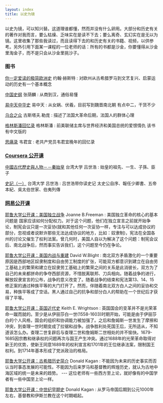 ```yaml
---
layout: index
title: 以史为镜
---
```


以史为镜，可以知兴替。这道理谁都懂，然而并没有什么卵用。大部分和历史有关的著作对我而言，要么枯燥、乏味实在是读不下去；要么离奇、玄幻实在是无以为镜。这里收集了那些我读过，而且读得下去的和历史有关的书籍、视频，以供参考。另外引用下面某一课程的一位老师的话：所有的书都是沙金，你要懂得从沙金里淘金子，而不是只会从沙金里挑沙子。

### 图书

[你一定爱读的极简欧洲史](http://book.douban.com/subject/5366248/) 约翰·赫斯特
:	对欧州从古希腊罗马到文艺复兴、启蒙运动的历史有一个基本概念

[中国史纲](http://book.douban.com/subject/1055347/) 张荫麟 
:	从商到汉，通俗易懂

[易中天中华史](http://book.douban.com/subject/25819260/) 易中天 
:	从女娲、伏羲，目前写到魏晋南北朝 有点中二，干货不少

[乌合之众](http://book.douban.com/subject/1012611/) 古斯塔夫.勒庞 
:	描述了法国大革命后期，法国人的群体心理

[格林斯潘回忆录](http://book.douban.com/subject/2326066/) 格林斯潘
:	前美联储主席与世界经济和美国总统的爱恨情仇 该书有中文版的

[思痛录](http://book.douban.com/subject/1089250/) 韦君宜
:	老共产党员韦君宜晚年的回忆录 

### [Coursera 公开课](https://www.coursera.org/)

[中國古代歷史與人物－－秦始皇](https://www.coursera.org/course/chinesehistory) 台湾大学 吕世浩
:	始皇的祖先、一生、子孫、臣子

[史記（一）](https://www.coursera.org/course/shiji) 台湾大学 吕世浩
:	吕世浩带你读史记 太史公自序、報任少卿書、五帝本紀、吳太伯世家、伯夷列傳

### [网易公开课](http://open.163.com/)

[耶鲁大学公开课：美国独立战争](http://open.163.com/special/opencourse/americanrevolution.html) Joanne B.Freeman
:	美国独立革命的核心的基本问题是 国家应该如何分配权力。对于这个问题，他们在独立宣言之前就开始争论，制宪会议只是一次妥协(就和其他任何一次妥协一样，专注与可以达成协议的部分，忽视或者说默许那些无法达成协议的地方，比如：奴隶制)，宪法在全国各州的讨论又催生了权利法案。曾几何时，美国人自以为解决了这个问题：制宪会议后、南北战争后，然而事实告诉我们，这个问题至今仍在争论。

[耶鲁大学公开课：美国内战与重建](http://open.163.com/special/sp/thecivilwarandreconstructionera.html) David W.Blight
:	南北双方矛盾激化的一个重要原因是西部地区奴隶制度和自由劳工制度的扩张，可能双方都意识到建立在自由劳工基础上的繁荣和建立在奴隶劳工基础上的繁荣之间的关系是此消彼长，双方为了自己的未来都拼命的争夺西部资源，不惜脱离联邦、刀兵相向。随着战争的进行，解放奴隶宣言的公布，战争的意义改变了。随着战争的结束和宪法第13、14、15修正案的通过种族平等的大门打开了。然而，伴随着南北双方白人之间的妥协和交易，种族平等成了空话。黑人通过自己的抗争和部分白人的帮助在一个世纪后才获得了平等。

[耶鲁大学公开课：英国近代史](http://open.163.com/special/opencourse/modernengland.html) Keith E. Wrightson
:	英国国会的变革并不是光荣革命一蹴而就的。至少是从伊丽莎白一世(1558-1603)时期开始，可能是由于伊丽莎白的个人风格，国会的组织和协调能力被加强了。之后和詹姆斯一世发生了摩擦和冲突，到查理一世时期变成了拉锯和战争。战争胜利处死国王后，无所适从，不知道该怎么办。查理二世复辟后与查理二世和詹姆斯二世相处的并不愉快。1679-1685因宗教和继承权的问题再次与国王产生冲突。通过1688年的光荣革命取得对新王的优势，使新王同意1689年的权利宣言和1701年的王位继承法案，限制国王权利。到1714年基本形成了党派政治的格局。

[耶鲁大学公开课：古希腊历史简介](http://open.163.com/special/sp/introductiontoancientgreekhistory.html) Donald Kagan
:	不能因为未来的历史事实而否认当时事态发展的可能性。不能因为后来罗马和基督教的辉煌历史，就认为古地中海区域的统一是未来的趋势。 --- 这位老师有一些西方至上论，就好像有的中国学者有一些中国至上论一样。

[耶鲁大学公开课：中世纪早期史](http://open.163.com/special/opencourse/earlymiddleages.html) Donald Kagan
:	从罗马帝国后期到公元1000年左右，基督教和伊斯兰教在这个时期崛起。
